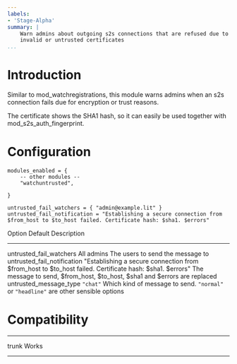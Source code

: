 ```yaml
---
labels:
- 'Stage-Alpha'
summary: |
    Warn admins about outgoing s2s connections that are refused due to
    invalid or untrusted certificates
...
```


Introduction
============

Similar to mod\_watchregistrations, this module warns admins when an s2s
connection fails due for encryption or trust reasons.

The certificate shows the SHA1 hash, so it can easily be used together
with mod\_s2s\_auth\_fingerprint.

Configuration
=============

    modules_enabled = {
        -- other modules --
        "watchuntrusted",

    }

    untrusted_fail_watchers = { "admin@example.lit" }
    untrusted_fail_notification = "Establishing a secure connection from $from_host to $to_host failed. Certificate hash: $sha1. $errors"

  Option                          Default                                                                                                         Description
  ------------------------------- --------------------------------------------------------------------------------------------------------------- --------------------------------------------------------------------------------------
  untrusted\_fail\_watchers       All admins                                                                                                      The users to send the message to
  untrusted\_fail\_notification   "Establishing a secure connection from \$from\_host to \$to\_host failed. Certificate hash: \$sha1. \$errors"   The message to send, \$from\_host, \$to\_host, \$sha1 and \$errors are replaced
  untrusted\_message\_type        `"chat"`                                                                                                        Which kind of message to send. `"normal"` or `"headline"` are other sensible options

Compatibility
=============

  ------- -------
  trunk   Works
  ------- -------
